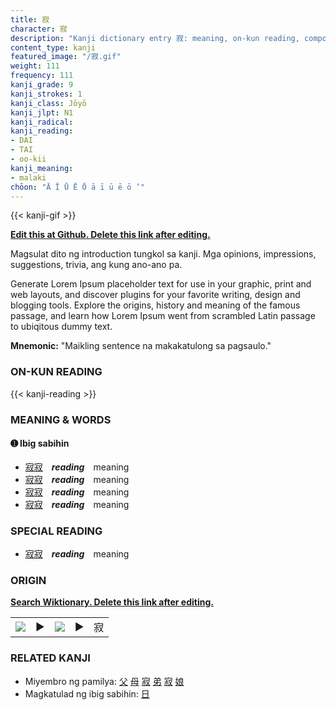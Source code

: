 ```yaml
---
title: 寂
character: 寂
description: "Kanji dictionary entry 寂: meaning, on-kun reading, compounds, origin, related kanji"
content_type: kanji
featured_image: "/寂.gif"
weight: 111
frequency: 111
kanji_grade: 9
kanji_strokes: 1
kanji_class: Jōyō
kanji_jlpt: N1
kanji_radical: 
kanji_reading: 
- DAI
- TAI
- oo-kii
kanji_meaning:
- malaki
chōon: "Ā Ī Ū Ē Ō ā ī ū ē ō ’"
---
```

[//]: # (Don't edit the line below. Kanji animated GIF code is automatically generated.)
{{< kanji-gif >}}

[//]: # (Edit below this line.)

**[Edit this at Github. Delete this link after editing.](https://github.com/tim0g/tim/tree/main/content/kanji/寂/index.md)**

Magsulat dito ng introduction tungkol sa kanji. Mga opinions, impressions, suggestions, trivia, ang kung ano-ano pa.

Generate Lorem Ipsum placeholder text for use in your graphic, print and web layouts, and discover plugins for your favorite writing, design and blogging tools. Explore the origins, history and meaning of the famous passage, and learn how Lorem Ipsum went from scrambled Latin passage to ubiqitous dummy text.
 
**Mnemonic:** "Maikling sentence na makakatulong sa pagsaulo."

### ON-KUN READING

[//]: # (Don't edit the line below. ON-KUN READING code is automatically generated.)
{{< kanji-reading >}}

### MEANING & WORDS

#### ➊ **Ibig sabihin**
  - [寂](../寂)[寂](../寂)　***reading***　meaning
  - [寂](../寂)[寂](../寂)　***reading***　meaning
  - [寂](../寂)[寂](../寂)　***reading***　meaning
  - [寂](../寂)[寂](../寂)　***reading***　meaning

### SPECIAL READING
  - [寂](../寂)[寂](../寂)　***reading***　meaning

### ORIGIN

**[Search Wiktionary. Delete this link after editing.](https://wiktionary.org/wiki/寂)**
<table class="kanji-table"><tr><td>
<img src="60px-寂-bronze.svg.png">
</td><td>▶</td><td>
<img src="60px-寂-oracle.svg.png">
</td><td>▶</td>
<td class="kanji-origin">寂</td>
</tr></table>

### RELATED KANJI
- Miyembro ng pamilya: [父](../父) [母](../母) [寂](../寂) [弟](../弟) [寂](../寂) [娘](../娘)
- Magkatulad ng ibig sabihin: [日](../日)
